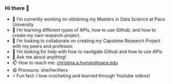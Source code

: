 ### Hi there 👋

- 🔭 I’m currently working on obtaining my Masters in Data Science at Pace University
- 🌱 I’m learning different types of APIs, how to use Github, and how to create my own research project.
- 👯 I’m looking to collaborate on creating my Capstone Research Project with my peers and professor.
- 🤔 I’m looking for help with how to navitgate Github and how to use APIs.
- 💬 Ask me about anything!
- 📫 How to reach me: christina.a.hyman@pace.edu
- 😄 Pronouns: she/her/hers
- ⚡ Fun fact: I love crocheting and learned through Youtube videos!

<!--
**christina-hyman/christina-hyman** is a ✨ _special_ ✨ repository because its `README.md` (this file) appears on your GitHub profile.

Here are some ideas to get you started:


-->
